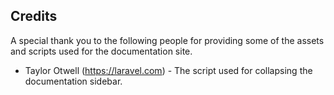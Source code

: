 ## Credits

A special thank you to the following people for providing some of the assets and scripts used for the documentation site.
* Taylor Otwell (https://laravel.com) - The script used for collapsing the documentation sidebar.